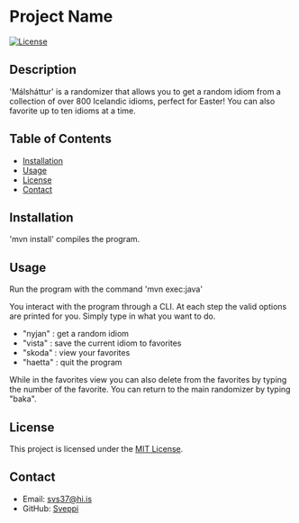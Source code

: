 # Project Name

[![License](https://img.shields.io/badge/license-MIT-blue.svg)](LICENSE)

## Description

'Málsháttur' is a randomizer that allows you to get a random idiom from a collection of over 800 Icelandic idioms, perfect for Easter! You can also favorite up to ten idioms at a time.

## Table of Contents

- [Installation](#installation)
- [Usage](#usage)
- [License](#license)
- [Contact](#contact)

## Installation

'mvn install' compiles the program.

## Usage

Run the program with the command 'mvn exec:java'

You interact with the program through a CLI. At each step the valid options are printed for you. Simply type in what you want to do.

- "nyjan" : get a random idiom
- "vista" : save the current idiom to favorites
- "skoda" : view your favorites
- "haetta" : quit the program

While in the favorites view you can also delete from the favorites by typing the number of the favorite. You can return to the main randomizer by typing "baka".

## License

This project is licensed under the [MIT License](LICENSE).

## Contact

- Email: svs37@hi.is
- GitHub: [Sveppi](https://github.com/Sveppi)